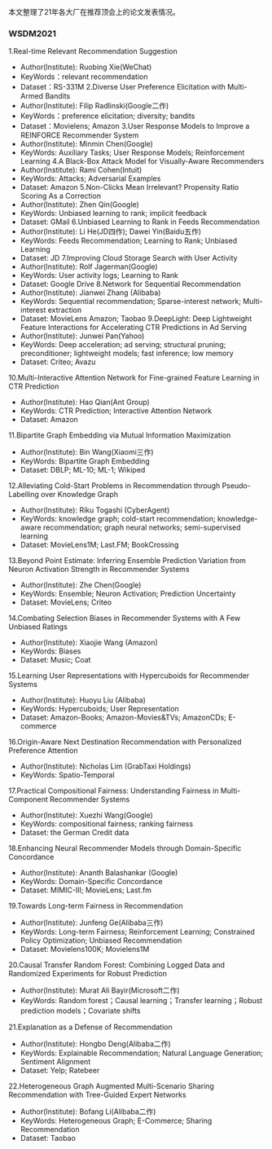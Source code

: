 本文整理了21年各大厂在推荐顶会上的论文发表情况。
### WSDM2021
1.Real-time Relevant Recommendation Suggestion
- Author(Institute): Ruobing Xie(WeChat)
- KeyWords：relevant recommendation
- Dataset：RS-331M
2.Diverse User Preference Elicitation with Multi-Armed Bandits
- Author(Institute): Filip Radlinski(Google二作)
- KeyWords：preference elicitation; diversity; bandits
- Dataset：Movielens; Amazon
3.User Response Models to Improve a REINFORCE Recommender System
- Author(Institute): Minmin Chen(Google)
- KeyWords: Auxiliary Tasks; User Response Models; Reinforcement Learning
4.A Black-Box Attack Model for Visually-Aware Recommenders
- Author(Institute): Rami Cohen(Intuit)
- KeyWords: Attacks; Adversarial Examples
- Dataset: Amazon
5.Non-Clicks Mean Irrelevant? Propensity Ratio Scoring As a Correction
- Author(Institute): Zhen Qin(Google)
- KeyWords: Unbiased learning to rank; implicit feedback
- Dataset: GMail
6.Unbiased Learning to Rank in Feeds Recommendation
- Author(Institute): Li He(JD四作); Dawei Yin(Baidu五作)
- KeyWords: Feeds Recommendation; Learning to Rank; Unbiased Learning
- Dataset: JD
7.Improving Cloud Storage Search with User Activity
- Author(Institute): Rolf Jagerman(Google)
- KeyWords: User activity logs; Learning to Rank
- Dataset: Google Drive
8.Network for Sequential Recommendation
- Author(Institute): Jianwei Zhang (Alibaba)
- KeyWords: Sequential recommendation; Sparse-interest network; Multi-interest extraction
- Dataset: MovieLens Amazon; Taobao
9.DeepLight: Deep Lightweight Feature Interactions for Accelerating CTR Predictions in Ad Serving
- Author(Institute): Junwei Pan(Yahoo)
- KeyWords: Deep acceleration; ad serving; structural pruning; preconditioner; lightweight models; fast inference; low memory
- Dataset: Criteo; Avazu

10.Multi-Interactive Attention Network for Fine-grained Feature Learning in CTR Prediction
- Author(Institute): Hao Qian(Ant Group)
- KeyWords: CTR Prediction; Interactive Attention Network
- Dataset: Amazon

11.Bipartite Graph Embedding via Mutual Information Maximization
- Author(Institute): Bin Wang(Xiaomi三作)
- KeyWords: Bipartite Graph Embedding
- Dataset: DBLP; ML-10; ML-1; Wikiped

12.Alleviating Cold-Start Problems in Recommendation through Pseudo-Labelling over Knowledge Graph
- Author(Institute): Riku Togashi (CyberAgent)
- KeyWords: knowledge graph; cold-start recommendation; knowledge-aware recommendation; graph neural networks; semi-supervised learning
- Dataset: MovieLens1M; Last.FM; BookCrossing

13.Beyond Point Estimate: Inferring Ensemble Prediction Variation from Neuron Activation Strength in Recommender Systems
- Author(Institute): Zhe Chen(Google)
- KeyWords: Ensemble; Neuron Activation; Prediction Uncertainty
- Dataset: MovieLens; Criteo

14.Combating Selection Biases in Recommender Systems with A Few Unbiased Ratings
- Author(Institute): Xiaojie Wang (Amazon)
- KeyWords: Biases
- Dataset: Music; Coat

15.Learning User Representations with Hypercuboids for Recommender Systems
- Author(Institute): Huoyu Liu (Alibaba)
- KeyWords: Hypercuboids; User Representation
- Dataset: Amazon-Books; Amazon-Movies&TVs; AmazonCDs; E-commerce

16.Origin-Aware Next Destination Recommendation with Personalized Preference Attention
- Author(Institute): Nicholas Lim (GrabTaxi Holdings)
- KeyWords: Spatio-Temporal

17.Practical Compositional Fairness: Understanding Fairness in Multi-Component Recommender Systems
- Author(Institute): Xuezhi Wang(Google)
- KeyWords: compositional fairness; ranking fairness
- Dataset: the German Credit data

18.Enhancing Neural Recommender Models through Domain-Specific Concordance
- Author(Institute): Ananth Balashankar (Google)
- KeyWords: Domain-Specific Concordance
- Dataset: MIMIC-III; MovieLens; Last.fm

19.Towards Long-term Fairness in Recommendation
- Author(Institute): Junfeng Ge(Alibaba三作)
- KeyWords: Long-term Fairness; Reinforcement Learning; Constrained Policy Optimization; Unbiased Recommendation
- Dataset: Movielens100K; Movielens1M

20.Causal Transfer Random Forest: Combining Logged Data and Randomized Experiments for Robust Prediction
- Author(Institute): Murat Ali Bayir(Microsoft二作)
- KeyWords: Random forest；Causal learning；Transfer learning；Robust prediction models；Covariate shifts

21.Explanation as a Defense of Recommendation
- Author(Institute): Hongbo Deng(Alibaba二作)
- KeyWords: Explainable Recommendation; Natural Language Generation; Sentiment Alignment
- Dataset: Yelp; Ratebeer

22.Heterogeneous Graph Augmented Multi-Scenario Sharing Recommendation with Tree-Guided Expert Networks
- Author(Institute): Bofang Li(Alibaba二作)
- KeyWords: Heterogeneous Graph; E-Commerce; Sharing Recommendation
- Dataset: Taobao
